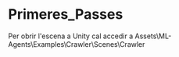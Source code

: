 # Primeres_Passes

Per obrir l'escena a Unity cal accedir a Assets\ML-Agents\Examples\Crawler\Scenes\Crawler
